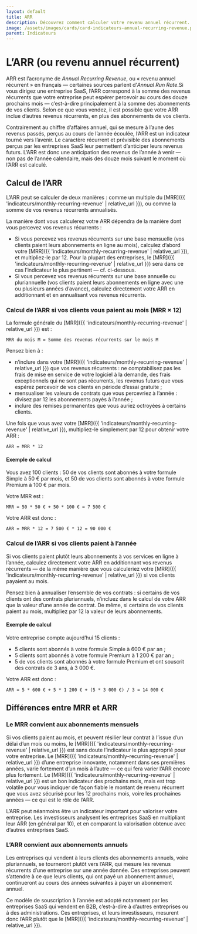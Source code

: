 ```yaml
---
layout: default
title: ARR
description: Découvrez comment calculer votre revenu annuel récurrent.
image: /assets/images/cards/card-indicateurs-annual-recurring-revenue.png
parent: Indicateurs
---
```


# L’ARR (ou revenu annuel récurrent)

ARR est l’acronyme de _Annual Recurring Revenue_, ou « revenu annuel récurrent » en français — certaines sources parlent d’_Annual Run Rate_.Si vous dirigez une entreprise SaaS, l’ARR correspond à la somme des revenus récurrents que votre entreprise peut espérer percevoir au cours des douze prochains mois — c’est-à-dire principalement à la somme des abonnements de vos clients. Selon ce que vous vendez, il est possible que votre ARR inclue d’autres revenus récurrents, en plus des abonnements de vos clients.

Contrairement au chiffre d’affaires annuel, qui se mesure à l’aune des revenus passés, perçus au cours de l’année écoulée, l’ARR est un indicateur tourné vers l’avenir. Le caractère récurrent et prévisible des abonnements perçus par les entreprises SaaS leur permettent d’anticiper leurs revenus futurs. L’ARR est donc une anticipation des revenus de l’année à venir — non pas de l’année calendaire, mais des douze mois suivant le moment où l’ARR est calculé.

## Calcul de l’ARR

L’ARR peut se calculer de deux manières : comme un multiple du [MRR]({{ 'indicateurs/monthly-recurring-revenue' | relative_url }}), ou comme la somme de vos revenus récurrents annualisés.

La manière dont vous calculerez votre ARR dépendra de la manière dont vous percevez vos revenus récurrents :

- Si vous percevez vos revenus récurrents sur une base mensuelle (vos clients paient leurs abonnements en ligne au mois), calculez d’abord votre [MRR]({{ 'indicateurs/monthly-recurring-revenue' | relative_url }}), et multipliez-le par 12. Pour la plupart des entreprises, le [MRR]({{ 'indicateurs/monthly-recurring-revenue' | relative_url }}) sera dans ce cas l’indicateur le plus pertinent — cf. ci-dessous.
- Si vous percevez vos revenus récurrents sur une base annuelle ou pluriannuelle (vos clients paient leurs abonnements en ligne avec une ou plusieurs années d’avance), calculez directement votre ARR en additionnant et en annualisant vos revenus récurrents.

### Calcul de l’ARR si vos clients vous paient au mois (MRR × 12)

La formule générale du [MRR]({{ 'indicateurs/monthly-recurring-revenue' | relative_url }}) est :

```
MRR du mois M = Somme des revenus récurrents sur le mois M
```

Pensez bien à :

- n’inclure dans votre [MRR]({{ 'indicateurs/monthly-recurring-revenue' | relative_url }}) que vos revenus récurrents : ne comptabilisez pas les frais de mise en service de votre logiciel à la demande, des frais exceptionnels qui ne sont pas récurrents, les revenus futurs que vous espérez percevoir de vos clients en période d’essai gratuite ;
- mensualiser les valeurs de contrats que vous percevriez à l’année : divisez par 12 les abonnements payés à l’année ;
- inclure des remises permanentes que vous auriez octroyées à certains clients.

Une fois que vous avez votre [MRR]({{ 'indicateurs/monthly-recurring-revenue' | relative_url }}), multipliez-le simplement par 12 pour obtenir votre ARR :

```
ARR = MRR * 12
```

#### Exemple de calcul

Vous avez 100 clients : 50 de vos clients sont abonnés à votre formule Simple à 50 € par mois, et 50 de vos clients sont abonnés à votre formule Premium à 100 € par mois.

Votre MRR est :

```
MRR = 50 * 50 € + 50 * 100 € = 7 500 €
```

Votre ARR est donc :

```
ARR = MRR * 12 = 7 500 € * 12 = 90 000 €
```

### Calcul de l’ARR si vos clients paient à l’année

Si vos clients paient plutôt leurs abonnements à vos services en ligne à l’année, calculez directement votre ARR en additionnant vos revenus récurrents — de la même manière que vous calculeriez votre [MRR]({{ 'indicateurs/monthly-recurring-revenue' | relative_url }}) si vos clients payaient au mois.

Pensez bien à annualiser l’ensemble de vos contrats : si certains de vos clients ont des contrats pluriannuels, n’incluez dans le calcul de votre ARR que la valeur d’une année de contrat. De même, si certains de vos clients paient au mois, multipliez par 12 la valeur de leurs abonnements.

#### Exemple de calcul

Votre entreprise compte aujourd’hui 15 clients :

- 5 clients sont abonnés à votre formule Simple à 600 € par an ;
- 5 clients sont abonnés à votre formule Premium à 1 200 € par an ;
- 5 de vos clients sont abonnés à votre formule Premium et ont souscrit des contrats de 3 ans, à 3 000 €.

Votre ARR est donc :

```
ARR = 5 * 600 € + 5 * 1 200 € + (5 * 3 000 €) / 3 = 14 000 €
```

## Différences entre MRR et ARR

### Le MRR convient aux abonnements mensuels

Si vos clients paient au mois, et peuvent résilier leur contrat à l’issue d’un délai d’un mois ou moins, le [MRR]({{ 'indicateurs/monthly-recurring-revenue' | relative_url }}) est sans doute l’indicateur le plus approprié pour votre entreprise. Le [MRR]({{ 'indicateurs/monthly-recurring-revenue' | relative_url }}) d’une entreprise innovante, notamment dans ses premières années, varie fortement d’un mois à l’autre — ce qui fera varier l’ARR encore plus fortement. Le [MRR]({{ 'indicateurs/monthly-recurring-revenue' | relative_url }}) est un bon indicateur des prochains mois, mais est trop volatile pour vous indiquer de façon fiable le montant de revenu récurrent que vous avez sécurisé pour les 12 prochains mois, voire les prochaines années — ce qui est le rôle de l’ARR.

L’ARR peut néanmoins être un indicateur important pour valoriser votre entreprise. Les investisseurs analysent les entreprises SaaS en multipliant leur ARR (en général par 10), et en comparant la valorisation obtenue avec d’autres entreprises SaaS.

### L’ARR convient aux abonnements annuels

Les entreprises qui vendent à leurs clients des abonnements annuels, voire pluriannuels, se tourneront plutôt vers l’ARR, qui mesure les revenus récurrents d’une entreprise sur une année donnée. Ces entreprises peuvent s’attendre à ce que leurs clients, qui ont payé un abonnement annuel, continueront au cours des années suivantes à payer un abonnement annuel.

Ce modèle de souscription à l’année est adopté notamment par les entreprises SaaS qui vendent en B2B, c’est-à-dire à d’autres entreprises ou à des administrations. Ces entreprises, et leurs investisseurs, mesurent donc l’ARR plutôt que le [MRR]({{ 'indicateurs/monthly-recurring-revenue' | relative_url }}).
